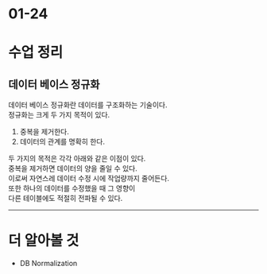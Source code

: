 # 01-24

# 수업 정리

## 데이터 베이스 정규화
데이터 베이스 정규화란 데이터를 구조화하는 기술이다.   
정규화는 크게 두 가지 목적이 있다.    

1. 중복을 제거한다.    
2. 데이터의 관계를 명확히 한다.

두 가지의 목적은 각각 아래와 같은 이점이 있다.   
중복을 제거하면 데이터의 양을 줄일 수 있다.     
이로써 자연스레 데이터 수정 시에 작업량까지 줄어든다.    
또한 하나의 데이터를 수정했을 때 그 영향이    
다른 테이블에도 적절히 전파될 수 있다.

---

# 더 알아볼 것
- DB Normalization